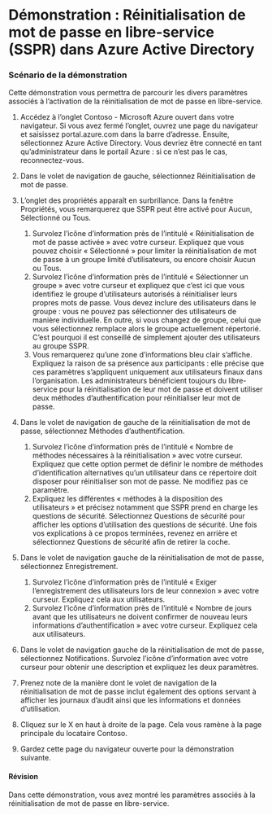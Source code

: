 ﻿---
Demo:
    title: 'Réinitialisation de mot de passe en libre-service dans Azure Active Directory'
    module: 'Module 2, leçon 2 : Décrire les fonctionnalités des solutions de gestion des accès et des identités Microsoft : Décrire les différentes méthodes d’authentification d’Azure AD'
---

# Démonstration : Réinitialisation de mot de passe en libre-service (SSPR) dans Azure Active Directory

### Scénario de la démonstration

Cette démonstration vous permettra de parcourir les divers paramètres associés à l’activation de la réinitialisation de mot de passe en libre-service.

1. Accédez à l’onglet Contoso - Microsoft Azure ouvert dans votre navigateur. Si vous avez fermé l’onglet, ouvrez une page du navigateur et saisissez portal.azure.com dans la barre d’adresse. Ensuite, sélectionnez Azure Active Directory. Vous devriez être connecté en tant qu’administrateur dans le portail Azure : si ce n’est pas le cas, reconnectez-vous.

1. Dans le volet de navigation de gauche, sélectionnez Réinitialisation de mot de passe.

1. L’onglet des propriétés apparaît en surbrillance.  Dans la fenêtre Propriétés, vous remarquerez que SSPR peut être activé pour Aucun, Sélectionné ou Tous.
    1. Survolez l’icône d’information près de l’intitulé « Réinitialisation de mot de passe activée » avec votre curseur. Expliquez que vous pouvez choisir « Sélectionné » pour limiter la réinitialisation de mot de passe à un groupe limité d’utilisateurs, ou encore choisir Aucun ou Tous.
    1. Survolez l’icône d’information près de l’intitulé « Sélectionner un groupe » avec votre curseur et expliquez que c’est ici que vous identifiez le groupe d’utilisateurs autorisés à réinitialiser leurs propres mots de passe.   Vous devez inclure des utilisateurs dans le groupe : vous ne pouvez pas sélectionner des utilisateurs de manière individuelle.  En outre, si vous changez de groupe, celui que vous sélectionnez remplace alors le groupe actuellement répertorié.  C’est pourquoi il est conseillé de simplement ajouter des utilisateurs au groupe SSPR.
    1. Vous remarquerez qu’une zone d’informations bleu clair s’affiche. Expliquez la raison de sa présence aux participants : elle précise que ces paramètres s’appliquent uniquement aux utilisateurs finaux dans l’organisation. Les administrateurs bénéficient toujours du libre-service pour la réinitialisation de leur mot de passe et doivent utiliser deux méthodes d’authentification pour réinitialiser leur mot de passe.

1. Dans le volet de navigation de gauche de la réinitialisation de mot de passe, sélectionnez Méthodes d’authentification.
    1. Survolez l’icône d’information près de l’intitulé « Nombre de méthodes nécessaires à la réinitialisation » avec votre curseur.  Expliquez que cette option permet de définir le nombre de méthodes d’identification alternatives qu’un utilisateur dans ce répertoire doit disposer pour réinitialiser son mot de passe.   Ne modifiez pas ce paramètre.
    1. Expliquez les différentes « méthodes à la disposition des utilisateurs » et précisez notamment que SSPR prend en charge les questions de sécurité. Sélectionnez Questions de sécurité pour afficher les options d’utilisation des questions de sécurité. Une fois vos explications à ce propos terminées, revenez en arrière et sélectionnez Questions de sécurité afin de retirer la coche.

1. Dans le volet de navigation gauche de la réinitialisation de mot de passe, sélectionnez Enregistrement.
    1. Survolez l’icône d’information près de l’intitulé « Exiger l’enregistrement des utilisateurs lors de leur connexion » avec votre curseur.   Expliquez cela aux utilisateurs.  
    1. Survolez l’icône d’information près de l’intitulé « Nombre de jours avant que les utilisateurs ne doivent confirmer de nouveau leurs informations d’authentification » avec votre curseur.   Expliquez cela aux utilisateurs.  

1. Dans le volet de navigation gauche de la réinitialisation de mot de passe, sélectionnez Notifications.  Survolez l’icône d’information avec votre curseur pour obtenir une description et expliquez les deux paramètres.

1. Prenez note de la manière dont le volet de navigation de la réinitialisation de mot de passe inclut également des options servant à afficher les journaux d’audit ainsi que les informations et données d’utilisation.

1. Cliquez sur le X en haut à droite de la page. Cela vous ramène à la page principale du locataire Contoso.

1. Gardez cette page du navigateur ouverte pour la démonstration suivante.

#### Révision

Dans cette démonstration, vous avez montré les paramètres associés à la réinitialisation de mot de passe en libre-service. 

